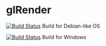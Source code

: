 # glRender
[![Build Status](http://sogimu.fvds.ru:8080/buildStatus/icon?job=glRender/Builds_for_Debian_like_OSs)](http://sogimu.fvds.ru:8080/job/glRender/job/Builds_for_Debian_like_OSs/) Build for Debian-like OS

[![Build Status](http://sogimu.fvds.ru:8080/buildStatus/icon?job=glRender/Builds_for_Windows)](http://sogimu.fvds.ru:8080/job/glRender/job/Builds_for_Windows/) Build for Windows


